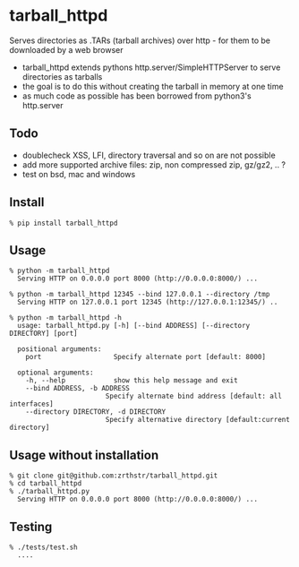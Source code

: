 # tarball_httpd
Serves directories as .TARs (tarball archives) over http - for them to be downloaded by a web browser

* tarball_httpd extends pythons http.server/SimpleHTTPServer to serve directories as tarballs
* the goal is to do this without creating the tarball in memory at one time
* as much code as possible has been borrowed from python3's http.server

## Todo
* doublecheck XSS, LFI, directory traversal and so on are not possible
* add more supported archive files: zip, non compressed zip, gz/gz2, .. ?
* test on bsd, mac and windows

## Install
    % pip install tarball_httpd

## Usage
    % python -m tarball_httpd
      Serving HTTP on 0.0.0.0 port 8000 (http://0.0.0.0:8000/) ...
     
    % python -m tarball_httpd 12345 --bind 127.0.0.1 --directory /tmp
      Serving HTTP on 127.0.0.1 port 12345 (http://127.0.0.1:12345/) ..
 
    % python -m tarball_httpd -h                               
      usage: tarball_httpd.py [-h] [--bind ADDRESS] [--directory DIRECTORY] [port]
 
      positional arguments:
        port                  Specify alternate port [default: 8000]
    
      optional arguments:
        -h, --help            show this help message and exit
        --bind ADDRESS, -b ADDRESS
                            Specify alternate bind address [default: all interfaces]
        --directory DIRECTORY, -d DIRECTORY
                            Specify alternative directory [default:current directory]

## Usage without installation
    % git clone git@github.com:zrthstr/tarball_httpd.git
    % cd tarball_httpd
    % ./tarball_httpd.py
      Serving HTTP on 0.0.0.0 port 8000 (http://0.0.0.0:8000/) ...

## Testing
    % ./tests/test.sh
      ....
